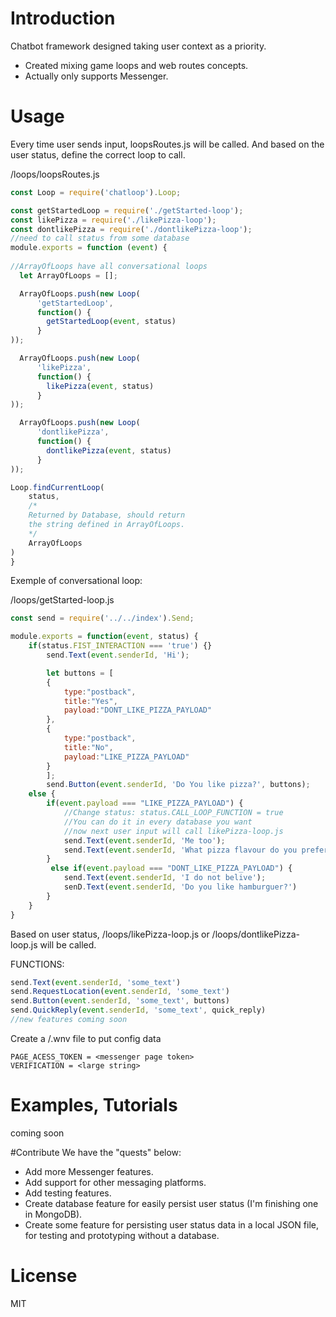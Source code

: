 # Introduction

Chatbot framework designed taking user context as a priority. 
* Created mixing game loops and web routes concepts.
* Actually only supports Messenger.

# Usage

Every time user sends input, loopsRoutes.js will be called. And based on the user status, define the correct loop to call. 

/loops/loopsRoutes.js
```js
const Loop = require('chatloop').Loop;

const getStartedLoop = require('./getStarted-loop');
const likePizza = require('./likePizza-loop');
const dontlikePizza = require('./dontlikePizza-loop');
//need to call status from some database
module.exports = function (event) {
    
//ArrayOfLoops have all conversational loops
  let ArrayOfLoops = [];

  ArrayOfLoops.push(new Loop(
      'getStartedLoop',
      function() {
        getStartedLoop(event, status)
      }
));

  ArrayOfLoops.push(new Loop(
      'likePizza',
      function() {
        likePizza(event, status)
      }
));

  ArrayOfLoops.push(new Loop(
      'dontlikePizza',
      function() {
        dontlikePizza(event, status)
      }
));

Loop.findCurrentLoop(
    status,
    /*
    Returned by Database, should return
    the string defined in ArrayOfLoops.
    */  
    ArrayOfLoops
)
}
```

Exemple of conversational loop:

/loops/getStarted-loop.js
```js
const send = require('../../index').Send;

module.exports = function(event, status) {
    if(status.FIST_INTERACTION === 'true') {}
        send.Text(event.senderId, 'Hi');

        let buttons = [
        {
            type:"postback",
            title:"Yes",
            payload:"DONT_LIKE_PIZZA_PAYLOAD"
        },
        {
            type:"postback",
            title:"No",
            payload:"LIKE_PIZZA_PAYLOAD"
        }
        ];
        send.Button(event.senderId, 'Do You like pizza?', buttons);
    else {
        if(event.payload === "LIKE_PIZZA_PAYLOAD") {
            //Change status: status.CALL_LOOP_FUNCTION = true
            //You can do it in every database you want
            //now next user input will call likePizza-loop.js
            send.Text(event.senderId, 'Me too');
            send.Text(event.senderId, 'What pizza flavour do you prefer?');
        }
         else if(event.payload === "DONT_LIKE_PIZZA_PAYLOAD") {
            send.Text(event.senderId, 'I do not belive');
            senD.Text(event.senderId, 'Do you like hamburguer?')
        }
    }
}
```
Based on user status, /loops/likePizza-loop.js or 
/loops/dontlikePizza-loop.js will be called. 

FUNCTIONS:
```js
send.Text(event.senderId, 'some_text')
send.RequestLocation(event.senderId, 'some_text')
send.Button(event.senderId, 'some_text', buttons)
send.QuickReply(event.senderId, 'some_text', quick_reply)
//new features coming soon
```
Create a /.wnv file to put config data
```.env
PAGE_ACESS_TOKEN = <messenger page token>
VERIFICATION = <large string>
```

# Examples, Tutorials
coming soon

#Contribute
We have the "quests" below: 
* Add more Messenger features.
* Add support for other messaging platforms.
* Add testing features.
* Create database feature for easily persist user status
(I'm finishing one in MongoDB).   
* Create some feature for persisting user status data in a local JSON file, for testing and prototyping without a database.

# License

MIT
